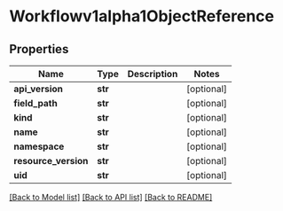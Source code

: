 # Workflowv1alpha1ObjectReference

## Properties
Name | Type | Description | Notes
------------ | ------------- | ------------- | -------------
**api_version** | **str** |  | [optional] 
**field_path** | **str** |  | [optional] 
**kind** | **str** |  | [optional] 
**name** | **str** |  | [optional] 
**namespace** | **str** |  | [optional] 
**resource_version** | **str** |  | [optional] 
**uid** | **str** |  | [optional] 

[[Back to Model list]](../README.md#documentation-for-models) [[Back to API list]](../README.md#documentation-for-api-endpoints) [[Back to README]](../README.md)


